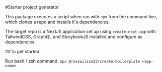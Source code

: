 #Starter project generator

This package executes a script when run with `npx` from the command line, which clones a repo and installs it's dependencies.

The target repo is a NextJS application set up using `create-next-app` with TailwindCSS, GraphQL and StorybookJS installed and configure as dependencies.

##To get started

Run bash / zsh command:
`npx @rosswilson23/create-boilerplate <app-name>`